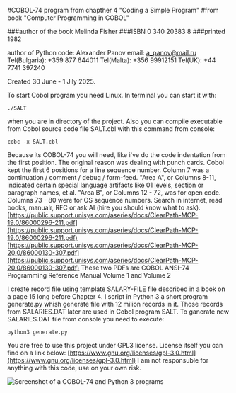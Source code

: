 #COBOL-74 program from chapther 4 "Coding a Simple Program"
#from book "Computer Programming in COBOL"

###author of the book Melinda Fisher
###ISBN 0 340 20383 8
###printed 1982

author of Python code: Alexander Panov
email: a_panov@mail.ru
Tel(Bulgaria): +359 877 644011
Tel(Malta): +356 99912151
Tel(UK): +44 7741 397240

Created 30 June - 1 Jily 2025. 

To  start Cobol program you need Linux. In terminal you can start it with:
```
./SALT
```
when you are in directory of the project. Also you can compile executable from Cobol source code file SALT.cbl with this command from console:
```
cobc -x SALT.cbl
```
Because its COBOL-74 you will need, like i've do the code indentation from the first position. The original reason was dealing with punch cards. Cobol kept the first 6 positions for a line sequence number. Column 7 was a continuation / comment / debug / form-feed. "Area A", or Columns 8-11, indicated certain special language artifacts like 01 levels, section or paragraph names, et al. "Area B", or Columns 12 - 72, was for open code. Columns 73 - 80 were for OS sequence numbers. Search in internet, read books, manualr, RFC or ask AI (hire you should know what to ask).
[https://public.support.unisys.com/aseries/docs/ClearPath-MCP-19.0/86000296-211.pdf](https://public.support.unisys.com/aseries/docs/ClearPath-MCP-19.0/86000296-211.pdf)
[https://public.support.unisys.com/aseries/docs/ClearPath-MCP-20.0/86000130-307.pdf](https://public.support.unisys.com/aseries/docs/ClearPath-MCP-20.0/86000130-307.pdf)
These two PDFs are COBOL ANSI-74 Programming Reference Manual Volume 1 and Volume 2

I create record file using template SALARY-FILE file described in a book on a page 15 long before Chapter 4. I script in Python 3 a short program generate.py whish generate file with 12 milion records in it. Those records from SALARIES.DAT later are used in Cobol program SALT. To ganerate new SALARIES.DAT file from console you need to execute:
```
python3 generate.py
```

You are free to use this project under GPL3 license. License itself you can find on a link below:
[https://www.gnu.org/licenses/gpl-3.0.html](https://www.gnu.org/licenses/gpl-3.0.html)
I am not responsuble for anything with this code, use on your own risk.

![Screenshot of a COBOL-74 and Python 3 programs](https://myoctocat.com/assets/images/base-octocat.svg)
